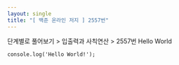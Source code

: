 ```yaml
---
layout: single
title: "[ 백준 온라인 저지 ] 2557번"
---
```



단계별로 풀어보기 > 입출력과 사칙연산 > 2557번 Hello World

```
console.log('Hello World!');
```
